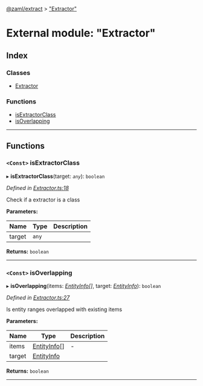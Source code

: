[@zaml/extract](../README.md) > ["Extractor"](../modules/_extractor_.md)

# External module: "Extractor"

## Index

### Classes

* [Extractor](../classes/_extractor_.extractor.md)

### Functions

* [isExtractorClass](_extractor_.md#isextractorclass)
* [isOverlapping](_extractor_.md#isoverlapping)

---

## Functions

<a id="isextractorclass"></a>

### `<Const>` isExtractorClass

▸ **isExtractorClass**(target: *`any`*): `boolean`

*Defined in [Extractor.ts:18](https://github.com/nexushubs/zaml-lang/blob/dba599e/packages/zaml-extract/src/Extractor.ts#L18)*

Check if a extractor is a class

**Parameters:**

| Name | Type | Description |
| ------ | ------ | ------ |
| target | `any` |   |

**Returns:** `boolean`

___
<a id="isoverlapping"></a>

### `<Const>` isOverlapping

▸ **isOverlapping**(items: *[EntityInfo](../interfaces/_types_.entityinfo.md)[]*, target: *[EntityInfo](../interfaces/_types_.entityinfo.md)*): `boolean`

*Defined in [Extractor.ts:27](https://github.com/nexushubs/zaml-lang/blob/dba599e/packages/zaml-extract/src/Extractor.ts#L27)*

Is entity ranges overlapped with existing items

**Parameters:**

| Name | Type | Description |
| ------ | ------ | ------ |
| items | [EntityInfo](../interfaces/_types_.entityinfo.md)[] |  \- |
| target | [EntityInfo](../interfaces/_types_.entityinfo.md) |   |

**Returns:** `boolean`

___

